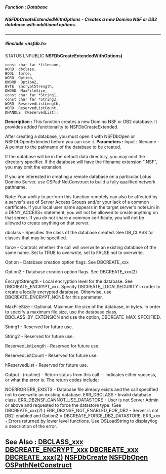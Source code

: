 ##### Function : Database
##### NSFDbCreateExtendedWithOptions - Creates a new Domino NSF or DB2 database with additional options.
---
##### #include <nsfdb.h>
STATUS LNPUBLIC **NSFDbCreateExtendedWithOptions(**

	const char far *filename,
	WORD  dbclass,
	BOOL  force,
	WORD  Option,
	DWORD  Option2,
	BYTE  EncryptStrength,
	DWORD  MaxFileSize,
	const char far *String1,
	const char far *String2,
	WORD  ReservedListLength,
	WORD  ReservedListCount,
	DHANDLE  hReservedList);
**Description :**
This function creates a new Domino NSF or DB2 database.  It provides added 
functionality to NSFDbCreateExtended.

After creating a database, you must open it with NSFDbOpen or NSFDbOpenExtended 
before you can use it.
**Parameters :**
Input :
filename  -  A pointer to the pathname of the database to be created.  

If the database will be in the default  data directory, you may omit the directory specifier.  If the database will have the filename extension ".NSF", you may omit the extension.  

If you are interested in creating a remote database on a particular Lotus Domino Server, use OSPathNetConstruct to build a fully qualified network pathname.  

Note:  Your ability to perform this function remotely can also be affected by a server's use of Server Access Groups and/or your lack of a common certificate.  If your local user name appears in the target server's notes.ini in a DENY_ACCESS= statement, you will not be allowed to create anything on that server.  If you do not share a common certificate, you will not be allowed to create anything on that server.

dbclass  -  Specifies the class of the database created.  See DB_CLASS for classes that may be specified.

force  -  Controls whether the call will overwrite an existing database of the same name.  Set to TRUE to overwrite, set to FALSE not to overwrite.

Option  -  Database creation option flags.  See DBCREATE_xxx

Option2  -  Database creation option flags.  See DBCREATE_xxx(2)

EncryptStrength  -  Local encryption level for the database.  See DBCREATE_ENCRYPT_xxx.  Specify DBCREATE_LOCALSECURITY in order to create a locally encrypted database.  Otherwise, use DBCREATE_ENCRYPT_NONE for this parameter.

MaxFileSize  -  Optional.  Maximum file size of the database, in bytes.  In order to specify a maximum file size, use the database class, DBCLASS_BY_EXTENSION and use the option, DBCREATE_MAX_SPECIFIED.

String1  -  Reserved for future use.

String2  -  Reserved for future use.

ReservedListLength  -  Reserved for future use.

ReservedListCount  -  Reserved for future use.

hReservedList  -  Reserved for future use.

Output :
(routine)  -  Return status from this call -- indicates either success, or what the error is.  The return codes include:

NOERROR
ERR_EXISTS - Database file already exists and the call specified not to overwrite an existing database.
ERR_DBCLASS - Invalid database class.
ERR_DB2NSF_CANNOT_USE_DATASTORE - User is not Server Admin or above and requested to force the datastore type. (See DBCREATE_xxx(2).)
ERR_DB2NSF_NOT_ENABLED_FOR_DB2 - Server is not DB2-enabled and Option2 = DBCREATE_FORCE_DB2_DATASTORE.
ERR_xxx - Errors returned by lower level functions.   Use OSLoadString to display/log a description of the error.


**See Also :**
[DBCLASS_xxx](D:/md_files/DBCLASS_xxx.md)
[DBCREATE_ENCRYPT_xxx](D:/md_files/DBCREATE_ENCRYPT_xxx.md)
[DBCREATE_xxx](D:/md_files/DBCREATE_xxx.md)
[DBCREATE_xxx(2)](D:/md_files/DBCREATE_xxx(2).md)
[NSFDbCreate](D:/md_files/NSFDbCreate.md)
[NSFDbOpen](D:/md_files/NSFDbOpen.md)
[OSPathNetConstruct](D:/md_files/OSPathNetConstruct.md)
---
